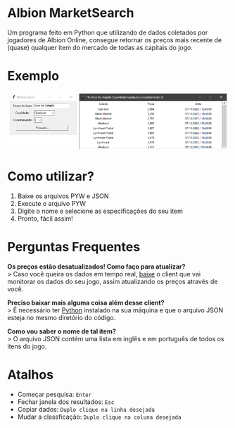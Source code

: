 # Albion MarketSearch
Um programa feito em Python que utilizando de dados coletados por jogadores de Albion Online, consegue retornar os preços mais recente de (quase) qualquer item do mercado de todas as capitais do jogo. 


# Exemplo
![](/img_exemplo.png?raw=true "Exemplo")


# Como utilizar?
1. Baixe os arquivos PYW e JSON<br>
2. Execute o arquivo PYW<br>
3. Digite o nome e selecione as especificações do seu item<br>
4. Pronto, fácil assim!<br>


# __Perguntas Frequentes__

__Os preços estão desatualizados! Como faço para atualizar?__<br>
      > Caso você queira os dados em tempo real, [baixe](https://github.com/BroderickHyman/albiondata-client/releases) o client que vai monitorar os dados do seu jogo, assim atualizando os preços através de você.

__Preciso baixar mais alguma coisa além desse client?__<br>
      > É necessário ter [Python](https://www.python.org/downloads/) instalado na sua máquina e que o arquivo JSON esteja no mesmo diretório do código.

__Como vou saber o nome de tal item?__<br>
      > O arquivo JSON contém uma lista em inglês e em português de todos os itens do jogo.


# Atalhos
- Começar pesquisa: `Enter`
- Fechar janela dos resultados: `Esc`
- Copiar dados: `Duplo clique na linha desejada`
- Mudar a classficação: `Duplo clique na coluna desejada`
